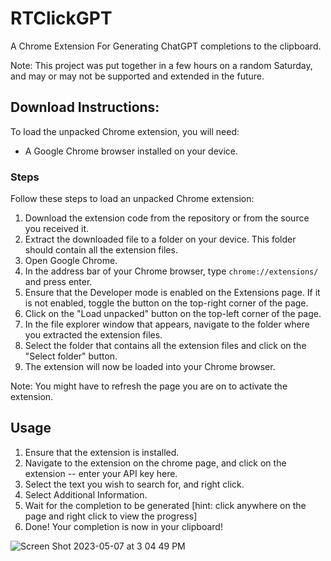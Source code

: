 # RTClickGPT
A Chrome Extension For Generating ChatGPT completions to the clipboard.

Note: This project was put together in a few hours on a random Saturday, and may or may not be supported and extended in the future. 

## Download Instructions: 

To load the unpacked Chrome extension, you will need:

- A Google Chrome browser installed on your device.

### Steps

Follow these steps to load an unpacked Chrome extension:

1. Download the extension code from the repository or from the source you received it.
2. Extract the downloaded file to a folder on your device. This folder should contain all the extension files.
3. Open Google Chrome.
4. In the address bar of your Chrome browser, type `chrome://extensions/` and press enter.
5. Ensure that the Developer mode is enabled on the Extensions page. If it is not enabled, toggle the button on the top-right corner of the page.
6. Click on the "Load unpacked" button on the top-left corner of the page.
7. In the file explorer window that appears, navigate to the folder where you extracted the extension files.
8. Select the folder that contains all the extension files and click on the "Select folder" button.
9. The extension will now be loaded into your Chrome browser.

Note: You might have to refresh the page you are on to activate the extension.

## Usage 

1. Ensure that the extension is installed. 
2. Navigate to the extension on the chrome page, and click on the extension -- enter your API key here. 
3. Select the text you wish to search for, and right click. 
4. Select Additional Information. 
5. Wait for the completion to be generated [hint: click anywhere on the page and right click to view the progress] 
6. Done! Your completion is now in your clipboard! 


![Screen Shot 2023-05-07 at 3 04 49 PM](https://user-images.githubusercontent.com/90000344/236697710-6417325c-0f4a-455e-ad83-447d37c94a54.png)
